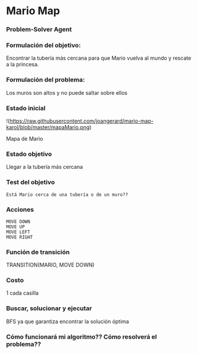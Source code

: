 # Mario Map

### Problem-Solver Agent

### Formulación del objetivo: 
Encontrar la tubería más cercana para que Mario vuelva al mundo y rescate a la princesa.

### Formulación del problema:
Los muros son altos y no puede saltar sobre ellos

### Estado inicial
!(https://raw.githubusercontent.com/joangerard/mario-map-karol/blob/master/mapaMario.png)

Mapa de Mario

### Estado objetivo
Llegar a la tubería más cercana

### Test del objetivo
	Está Mario cerca de una tubería o de un muro??

### Acciones
	MOVE DOWN
	MOVE UP
	MOVE LEFT
	MOVE RIGHT

### Función de transición
TRANSITION(MARIO, MOVE DOWN)

### Costo
1 cada casilla

### Buscar, solucionar y ejecutar
BFS ya que garantiza encontrar la solución óptima

### Cómo funcionará mi algoritmo?? Cómo resolverá el problema??

